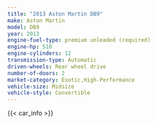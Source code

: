 ```yaml
---
title: "2013 Aston Martin DB9"
make: Aston Martin
model: DB9
year: 2013
engine-fuel-type: premium unleaded (required)
engine-hp: 510
engine-cylinders: 12
transmission-type: Automatic
driven-wheels: Rear wheel drive
number-of-doors: 2
market-category: Exotic,High-Performance
vehicle-size: Midsize
vehicle-style: Convertible
---
```


{{< car_info >}}
